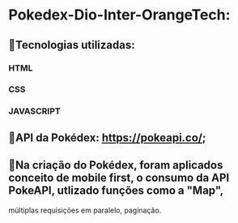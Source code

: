 # Pokedex-Dio-Inter-OrangeTech:

## 📌Tecnologias utilizadas:
### HTML
### CSS
### JAVASCRIPT

## 📌API da Pokédex: https://pokeapi.co/;

## 📌Na criação do Pokédex, foram aplicados conceito de mobile first, o consumo da API PokeAPI, utlizado funções como a "Map", 
múltiplas requisições em paralelo, paginação.

